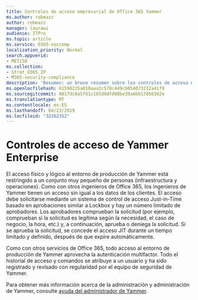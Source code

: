 ```yaml
---
title: Controles de acceso empresarial de Office 365 Yammer
ms.author: robmazz
author: robmazz
manager: laurawi
audience: ITPro
ms.topic: article
ms.service: O365-seccomp
localization_priority: Normal
search.appverid:
- MET150
ms.collection:
- Strat_O365_IP
- M365-security-compliance
description: 'Resumen: un breve resumen sobre los controles de acceso empresarial de Yammer en el entorno de producción.'
ms.openlocfilehash: 61598235a010aaa1c578c449cb054073212a41f9
ms.sourcegitcommit: 0017dc6a5f81c165d9dfd88be39a6bb17856582e
ms.translationtype: MT
ms.contentlocale: es-ES
ms.lasthandoff: 04/23/2019
ms.locfileid: "32262352"
---
```

# <a name="yammer-enterprise-access-controls"></a>Controles de acceso de Yammer Enterprise 

El acceso físico y lógico al entorno de producción de Yammer está restringido a un conjunto muy pequeño de personas (infraestructura y operaciones). Como con otros ingenieros de Office 365, los ingenieros de Yammer tienen un acceso sin igual a los datos de los clientes. El acceso debe solicitarse mediante un sistema de control de acceso Just-in-Time basado en aprobaciones similar a Lockbox y hay un número limitado de aprobadores. Los aprobadores comprueban la solicitud (por ejemplo, comprueban si la solicitud es legítima según la necesidad, el caso de negocio, la hora, etc.) y, a continuación, aprueba o deniega la solicitud. Si se aprueba la solicitud, se concede el acceso JIT durante un tiempo limitado y definido, después de que expire automáticamente. 

Como con otros servicios de Office 365, todo acceso al entorno de producción de Yammer aprovecha la autenticación multifactor. Todo el historial de acceso y comandos se atribuye a un usuario y ha sido registrado y revisado con regularidad por el equipo de seguridad de Yammer.

Para obtener más información acerca de la administración y administración de Yammer, consulte [ayuda del administrador de Yammer](https://support.office.com/article/yammer-–-admin-help-e1464355-1f97-49ac-b2aa-dd320b179dbe?ui=en-US&rs=en-US&ad=US).